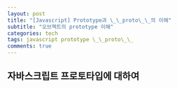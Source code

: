```yaml
---
layout: post
title: "[Javascript] Prototype과 \_\_proto\_\_의 이해"
subtitle: "오브젝트의 prototype 이해"
categories: tech
tags: javascript prototype \_\_proto\_\_
comments: true
---
```


자바스크립트 프로토타입에 대하여
----------


